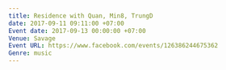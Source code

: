 ```yaml
---
title: Residence with Quan, Min8, TrungD
date: 2017-09-11 09:11:00 +07:00
Event date: 2017-09-13 00:00:00 +07:00
Venue: Savage
Event URL: https://www.facebook.com/events/126386244675362
Genre: music
---
```


